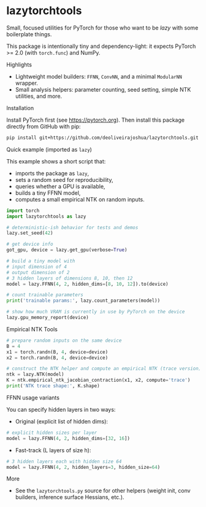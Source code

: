 # lazytorchtools

Small, focused utilities for PyTorch for those who want to be *lazy* with some boilerplate things.

This package is intentionally tiny and dependency-light: it expects PyTorch >= 2.0 (with `torch.func`) and NumPy.

Highlights
- Lightweight model builders: `FFNN`, `ConvNN`, and a minimal `ModularNN` wrapper.
- Small analysis helpers: parameter counting, seed setting, simple NTK utilities, and more.

Installation

Install PyTorch first (see https://pytorch.org). Then install this package directly from GitHub with pip:

```bash
pip install git+https://github.com/deoliveirajoshua/lazytorchtools.git
```

Quick example (imported as `lazy`)

This example shows a short script that:
- imports the package as `lazy`,
- sets a random seed for reproducibility,
- queries whether a GPU is available,
- builds a tiny FFNN model,
- computes a small empirical NTK on random inputs.

```py
import torch
import lazytorchtools as lazy

# deterministic-ish behavior for tests and demos
lazy.set_seed(42)

# get device info
got_gpu, device = lazy.get_gpu(verbose=True)

# build a tiny model with
# input dimension of 4
# output dimension of 2
# 3 hidden layers of dimensions 8, 10, then 12
model = lazy.FFNN(4, 2, hidden_dims=[8, 10, 12]).to(device)

# count trainable parameters
print('trainable params:', lazy.count_parameters(model))

# show how much VRAM is currently in use by PyTorch on the device
lazy.gpu_memory_report(device)
```

Empirical NTK Tools

```python
# prepare random inputs on the same device
B = 4
x1 = torch.randn(B, 4, device=device)
x2 = torch.randn(B, 4, device=device)

# construct the NTK helper and compute an empirical NTK (trace version)
ntk = lazy.NTK(model)
K = ntk.empirical_ntk_jacobian_contraction(x1, x2, compute='trace')
print('NTK trace shape:', K.shape)
```

FFNN usage variants

You can specify hidden layers in two ways:

- Original (explicit list of hidden dims):

```py
# explicit hidden sizes per layer
model = lazy.FFNN(4, 2, hidden_dims=[32, 16])
```

- Fast-track (L layers of size h):

```py
# 3 hidden layers each with hidden size 64
model = lazy.FFNN(4, 2, hidden_layers=3, hidden_size=64)
```

More
- See the `lazytorchtools.py` source for other helpers (weight init, conv builders, inference surface Hessians, etc.).
